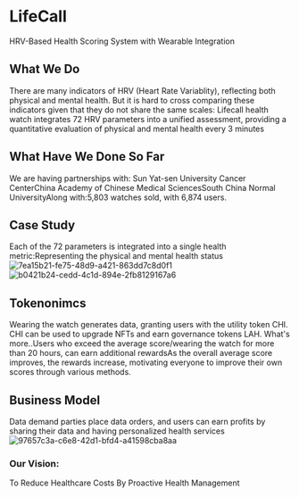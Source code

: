# LifeCall

HRV-Based Health Scoring System with Wearable Integration

## What We Do

There are many indicators of HRV (Heart Rate Variablity), reflecting both physical and mental health. But it is hard to cross comparing these indicators given that they do not share the same scales:
Lifecall health watch integrates 72 HRV parameters into a unified assessment, providing a quantitative evaluation of physical and mental health every 3 minutes

## What Have We Done So Far
We are having partnerships with: Sun Yat-sen University Cancer CenterChina Academy of Chinese Medical SciencesSouth China Normal UniversityAlong with:5,803 watches sold, with 6,874 users. 

## Case Study
Each of the 72 parameters is integrated into a single health metric:Representing the physical and mental health status
![7ea15b21-fe75-48d9-a421-863dd7c8d0f1](https://github.com/user-attachments/assets/9d9824f8-7199-44ba-ba44-553573cf4444)
![b0421b24-cedd-4c1d-894e-2fb8129167a6](https://github.com/user-attachments/assets/096aed45-8f46-466a-a0f9-c75d82967afe)


## Tokenonimcs
Wearing the watch generates data, granting users with the utility token CHI. CHI can be used to upgrade NFTs and earn governance tokens LAH. What's more..Users who exceed the average score/wearing the watch for more than 20 hours, can earn additional rewardsAs the overall average score improves, the rewards increase, motivating everyone to improve their own scores through various methods. 

## Business Model

Data demand parties place data orders, and users can earn profits by sharing their data and having personalized health services
![97657c3a-c6e8-42d1-bfd4-a41598cba8aa](https://github.com/user-attachments/assets/d26c1006-4b36-4000-9c61-5279ef19e976)


### Our Vision:

To Reduce Healthcare Costs By Proactive Health Management
